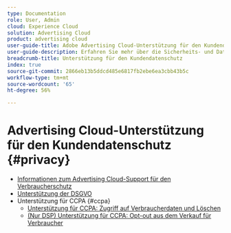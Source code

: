 ```yaml
---
type: Documentation
role: User, Admin
cloud: Experience Cloud
solution: Advertising Cloud
product: advertising cloud
user-guide-title: Adobe Advertising Cloud-Unterstützung für den Kundendatenschutz
user-guide-description: Erfahren Sie mehr über die Sicherheits- und Datenschutzkontrollen, die Advertising Cloud bietet, um Werbekunden bei der Einhaltung der Datenschutzgesetze für Verbraucher zu helfen.
breadcrumb-title: Unterstützung für den Kundendatenschutz
index: true
source-git-commit: 2866eb13b5ddcd485e6817fb2ebe6ea3cbb43b5c
workflow-type: tm+mt
source-wordcount: '65'
ht-degree: 56%

---
```



# Advertising Cloud-Unterstützung für den Kundendatenschutz {#privacy}

+ [Informationen zum Advertising Cloud-Support für den Verbraucherschutz](/help/privacy/home.md)
+ [Unterstützung der DSGVO](/help/privacy/ad-cloud-gdpr.md)
+ Unterstützung für CCPA {#ccpa}
   + [Unterstützung für CCPA: Zugriff auf Verbraucherdaten und Löschen](/help/privacy/ad-cloud-ccpa-access-delete.md)
   + [(Nur DSP) Unterstützung für CCPA: Opt-out aus dem Verkauf für Verbraucher](/help/privacy/ad-cloud-ccpa-opt-out-of-sale.md)
